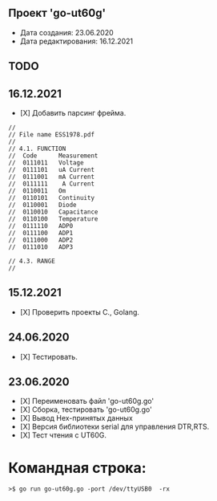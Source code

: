 Проект 'go-ut60g'
---------------------------
 - Дата создания:             23.06.2020
 - Дата редактирования:       16.12.2021

TODO
----

16.12.2021
----------
 - [Х]  Добавить парсинг фрейма.

``` text
//
// File name ESS1978.pdf
//
// 4.1. FUNCTION
//  Code      Measurement
//  0111011   Voltage
//  0111101   uA Current
//  0111001   mA Current
//  0111111    A Current
//  0110011   Om
//  0110101   Continuity
//  0110001   Diode
//  0110010   Capacitance
//  0110100   Temperature
//  0111110   ADP0
//  0111100   ADP1
//  0111000   ADP2
//  0111010   ADP3

// 4.3. RANGE
//
```

15.12.2021
----------
 - [Х] Проверить проекты C., Golang.

24.06.2020
----------
 - [Х] Тестировать.

23.06.2020
----------
 - [Х] Переименовать файл  'go-ut60g.go'
 - [Х] Сборка, тестировать 'go-ut60g.go'
 - [Х] Вывод Hex-принятых данных
 - [Х] Версия библиотеки serial для управления DTR,RTS.
 - [Х] Тест чтения с UT60G.


# Командная строка:
```
>$ go run go-ut60g.go -port /dev/ttyUSB0  -rx
```
